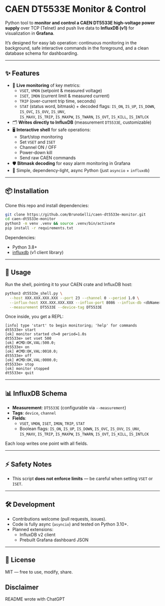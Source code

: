 # CAEN DT5533E Monitor & Control  

Python tool to **monitor and control a CAEN DT5533E high-voltage power supply** over TCP (Telnet) and push live data to **InfluxDB (v1)** for visualization in **Grafana**.  

It’s designed for easy lab operation: continuous monitoring in the background, safe interactive commands in the foreground, and a clean database schema for dashboarding.

---

## ✨ Features
- 📡 **Live monitoring** of key metrics:
  - `VSET`, `VMON` (setpoint & measured voltage)  
  - `ISET`, `IMON` (current limit & measured current)  
  - `TRIP` (over-current trip time, seconds)  
  - `STAT` (status word, bitmask) + decoded flags:
    `IS_ON`, `IS_UP`, `IS_DOWN`, `IS_OVC`, `IS_OVV`, `IS_UNV`,  
    `IS_MAXV`, `IS_TRIP`, `IS_MAXPW`, `IS_TWARN`, `IS_OVT`, `IS_KILL`, `IS_INTLCK`
- 🗂 **Writes directly to InfluxDB** (measurement `DT5533E`, customizable)
- 🖥 **Interactive shell** for safe operations:
  - Start/stop monitoring
  - Set `VSET` and `ISET`
  - Channel ON / OFF
  - Power-down kill
  - Send raw CAEN commands
- 🛡 **Bitmask decoding** for easy alarm monitoring in Grafana
- 🧰 Simple, dependency-light, async Python (just `asyncio` + `influxdb`)

---

## 📦 Installation
Clone this repo and install dependencies:
```bash
git clone https://github.com/BrunoGelli/caen-dt5533e-monitor.git
cd caen-dt5533e-monitor
python3 -m venv .venv && source .venv/bin/activate
pip install -r requirements.txt
```

Dependencies:
- Python 3.8+
- [influxdb](https://pypi.org/project/influxdb/) (v1 client library)

---

## 🚀 Usage
Run the shell, pointing it to your CAEN crate and InfluxDB host:

```bash
python3 dt5533e_shell.py \
  --host XXX.XXX.XXX.XXX --port 23 --channel 0 --period 1.0 \
  --influx-host XXX.XXX.XXX.XXX --influx-port 8086 --influx-db <dbName> \
  --measurement DT5533E --device-tag DT5533E
```

Once inside, you get a REPL:

```
[info] type 'start' to begin monitoring; 'help' for commands
dt5533e> start
[ok] monitor started ch=0 period=1.0s
dt5533e> set vset 500
[ok] #CMD:OK,VAL:500.0;
dt5533e> on
[ok] #CMD:OK,VAL:0010.0;
dt5533e> off
[ok] #CMD:OK,VAL:0000.0;
dt5533e> stop
[ok] monitor stopped
dt5533e> quit
```

---

## 📊 InfluxDB Schema
- **Measurement**: `DT5533E` (configurable via `--measurement`)
- **Tags**: `device`, `channel`
- **Fields**:
  - `VSET`, `VMON`, `ISET`, `IMON`, `TRIP`, `STAT`  
  - Boolean flags: `IS_ON`, `IS_UP`, `IS_DOWN`, `IS_OVC`, `IS_OVV`, `IS_UNV`,  
    `IS_MAXV`, `IS_TRIP`, `IS_MAXPW`, `IS_TWARN`, `IS_OVT`, `IS_KILL`, `IS_INTLCK`

Each loop writes one point with all fields.

---

## ⚡ Safety Notes
- This script **does not enforce limits** — be careful when setting `VSET` or `ISET`.  

---

## 🛠  Development
- Contributions welcome (pull requests, issues).
- Code is fully async (`asyncio`) and tested on Python 3.10+.
- Planned extensions:
  - InfluxDB v2 client
  - Prebuilt Grafana dashboard JSON

---

## 📜 License
MIT — free to use, modify, share.

## Disclaimer 
README wrote with ChatGPT
